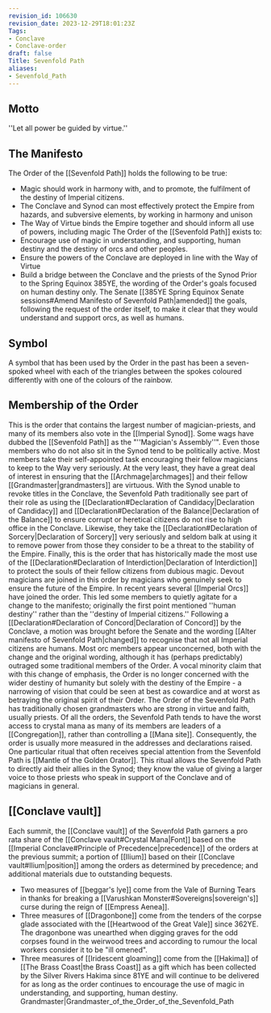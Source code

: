 ```yaml
---
revision_id: 106630
revision_date: 2023-12-29T18:01:23Z
Tags:
- Conclave
- Conclave-order
draft: false
Title: Sevenfold Path
aliases:
- Sevenfold_Path
---
```

## Motto
''Let all power be guided by virtue.''
## The Manifesto
The Order of the [[Sevenfold Path]] holds the following to be true:
* Magic should work in harmony with, and to promote, the fulfilment of the destiny of Imperial citizens.
* The Conclave and Synod can most effectively protect the Empire from hazards, and subversive elements, by working in harmony and unison
* The Way of Virtue binds the Empire together and should inform all use of powers, including magic
The Order of the [[Sevenfold Path]] exists to:
* Encourage use of magic in understanding, and supporting, human destiny and the destiny of orcs and other peoples.
* Ensure the powers of the Conclave are deployed in line with the Way of Virtue
* Build a bridge between the Conclave and the priests of the Synod
Prior to the Spring Equinox 385YE, the wording of the Order's goals focused on human destiny only. The Senate [[385YE Spring Equinox Senate sessions#Amend Manifesto of Sevenfold Path|amended]] the goals, following the request of the order itself, to make it clear that they would understand and support orcs, as well as humans.
## Symbol
A symbol that has been used by the Order in the past has been a seven-spoked wheel with each of the triangles between the spokes coloured differently with one of the colours of the rainbow.
## Membership of the Order
This is the order that contains the largest number of magician-priests, and many of its members also vote in the [[Imperial Synod]]. Some wags have dubbed the [[Sevenfold Path]] as the "''Magician's Assembly''". Even those members who do not also sit in the Synod tend to be politically active. Most members take their self-appointed task encouraging their fellow magicians to keep to the Way very seriously. At the very least, they have a great deal of interest in ensuring that the [[Archmage|archmages]] and their fellow [[Grandmaster|grandmasters]] are virtuous. With the Synod unable to revoke titles in the Conclave, the Sevenfold Path traditionally see part of their role as using the [[Declaration#Declaration of Candidacy|Declaration of Candidacy]] and [[Declaration#Declaration of the Balance|Declaration of the Balance]] to ensure corrupt or heretical citizens do not rise to high office in the Conclave. Likewise, they take the [[Declaration#Declaration of Sorcery|Declaration of Sorcery]] very seriously and seldom balk at using it to remove power from those they consider to be a threat to the stability of the Empire. Finally, this is the order that has historically made the most use of the [[Declaration#Declaration of Interdiction|Declaration of Interdiction]] to protect the souls of their fellow citizens from dubious magic.
Devout magicians are joined in this order by magicians who genuinely seek to ensure the future of the Empire. In recent years several [[Imperial Orcs]] have joined the order. This led some members to quietly agitate for a change to the manifesto; originally the first point mentioned ''human destiny'' rather than the ''destiny of Imperial citizens.''  Following a [[Declaration#Declaration of Concord|Declaration of Concord]] by the Conclave, a motion was brought before the Senate and the wording [[Alter manifesto of Sevenfold Path|changed]] to recognise that not all Imperial citizens are humans. Most orc members appear unconcerned, both with the change and the original wording, although it has (perhaps predictably) outraged some traditional members of the Order. A vocal minority claim that with this change of emphasis, the Order is no longer concerned with the wider destiny of humanity but solely with the destiny of the Empire - a narrowing of vision that could be seen at best as cowardice and at worst as betraying the original spirit of their Order.
The Order of the Sevenfold Path has traditionally chosen grandmasters who are strong in virtue and faith, usually priests. Of all the orders, the Sevenfold Path tends to have the worst access to crystal mana as many of its members are leaders of a [[Congregation]], rather than controlling a [[Mana site]]. Consequently, the order is usually more measured in the addresses and declarations raised.
One particular ritual that often receives special attention from the Sevenfold Path is [[Mantle of the Golden Orator]]. This ritual allows the Sevenfold Path to directly aid their allies in the Synod; they know the value of giving a larger voice to those priests who speak in support of the Conclave and of magicians in general.
## [[Conclave vault]]
Each summit, the [[Conclave vault]] of the Sevenfold Path garners a pro rata share of the [[Conclave vault#Crystal Mana|Font]] based on the [[Imperial Conclave#Principle of Precedence|precedence]] of the orders at the previous summit; a portion of [[Ilium]] based on their [[Conclave vault#Ilium|position]] among the orders as determined by precedence; and additional materials due to outstanding bequests.
* Two measures of [[beggar's lye]] come from the Vale of Burning Tears in thanks for breaking a [[Varushkan Monster#Sovereigns|sovereign's]] curse during the reign of [[Empress Aenea]]. 
* Three measures of [[Dragonbone]] come from the tenders of the corpse glade associated with the [[Heartwood of the Great Vale]] since 362YE. The dragonbone was unearthed when digging graves for the odd corpses found in the weirwood trees and according to rumour the local workers consider it to be "ill omened".
* Three measures of [[Iridescent gloaming]] come from the [[Hakima]] of [[The Brass Coast|the Brass Coast]] as a gift which has been collected by the Silver Rivers Hakima since 81YE and will continue to be delivered for as long as the order continues to encourage the use of magic in understanding, and supporting, human destiny.
Grandmaster|Grandmaster_of_the_Order_of_the_Sevenfold_Path